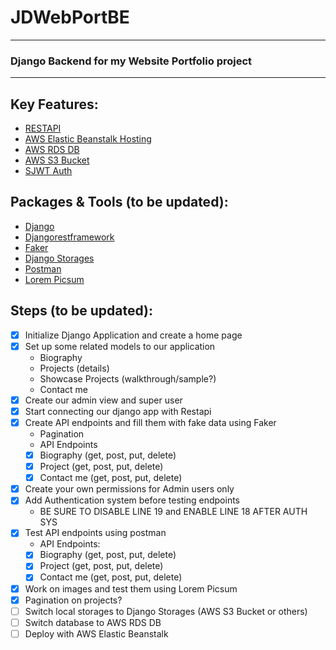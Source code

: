 # JDWebPortBE 

---

### Django Backend for my Website Portfolio project 

---

## Key Features:

- [RESTAPI]('https://www.django-rest-framework.org/')
- [AWS Elastic Beanstalk Hosting]('https://aws.amazon.com/elasticbeanstalk/') 
- [AWS RDS DB]('https://aws.amazon.com/rds/')
- [AWS S3 Bucket]('https://aws.amazon.com/s3/')
- [SJWT Auth]('https://django-rest-framework-simplejwt.readthedocs.io/en/latest/') 

## Packages & Tools (to be updated):

- [Django]('https://www.djangoproject.com/')
- [Djangorestframework]('https://www.django-rest-framework.org/')
- [Faker]('https://pypi.org/project/django-faker/') 
- [Django Storages]('https://django-storages.readthedocs.io/en/latest/')
- [Postman]('https://www.postman.com/')
- [Lorem Picsum]('https://picsum.photos/')

## Steps (to be updated):
- [x] Initialize Django Application and create a home page 
- [x] Set up some related models to our application
    - Biography
    - Projects (details)
    - Showcase Projects (walkthrough/sample?)
    - Contact me
- [x] Create our admin view and super user 
- [x] Start connecting our django app with Restapi 
- [x] Create API endpoints and fill them with fake data using Faker
     - Pagination
     - API Endpoints
  -[x] Biography (get, post, put, delete)
  -[x] Project (get, post, put, delete)
  -[x] Contact me (get, post, put, delete)
- [x] Create your own permissions for Admin users only
- [x] Add Authentication system before testing endpoints  
     - BE SURE TO DISABLE LINE 19 and ENABLE LINE 18 AFTER AUTH SYS
- [x] Test API endpoints using postman 
     - API Endpoints:
  -[x] Biography (get, post, put, delete)
  -[x] Project (get, post, put, delete)
  -[x] Contact me (get, post, put, delete) 
- [x] Work on images and test them using Lorem Picsum
- [x] Pagination on projects?
- [ ] Switch local storages to Django Storages (AWS S3 Bucket or others) 
- [ ] Switch database to AWS RDS DB  
- [ ] Deploy with AWS Elastic Beanstalk